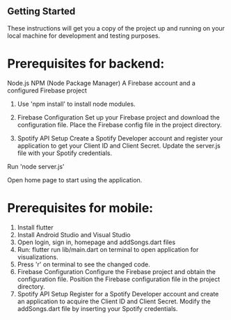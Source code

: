 ## Getting Started
These instructions will get you a copy of the project up and running on your local machine for development and testing purposes.
# Prerequisites for backend:
Node.js
NPM (Node Package Manager)
A Firebase account and a configured Firebase project


1) Use 'npm install' to install node modules.

2) Firebase Configuration
Set up your Firebase project and download the configuration file.
Place the Firebase config file in the project directory.

3) Spotify API Setup
Create a Spotify Developer account and register your application to get your Client ID and Client Secret.
Update the server.js file with your Spotify credentials.

Run 'node server.js'

Open home page to start using the application.

# Prerequisites for mobile:

1) Install flutter
2) Install Android Studio and Visual Studio
3) Open login, sign in, homepage and addSongs.dart files
4) Run: flutter run lib/main.dart on terminal to open application for visualizations.
5) Press 'r' on terminal to see the changed code. 
6) Firebase Configuration
Configure the Firebase project and obtain the configuration file.
Position the Firebase configuration file in the project directory.
7) Spotify API Setup
Register for a Spotify Developer account and create an application to acquire the Client ID and Client Secret.
Modify the addSongs.dart file by inserting your Spotify credentials.
